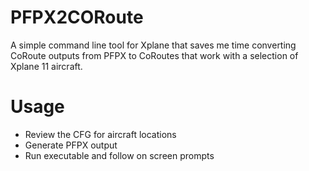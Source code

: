 # PFPX2CORoute
A simple command line tool for Xplane that saves me time converting CoRoute outputs from PFPX to CoRoutes that work with a selection of Xplane 11 aircraft. 

# Usage
- Review the CFG for aircraft locations
- Generate PFPX output
- Run executable and follow on screen prompts
